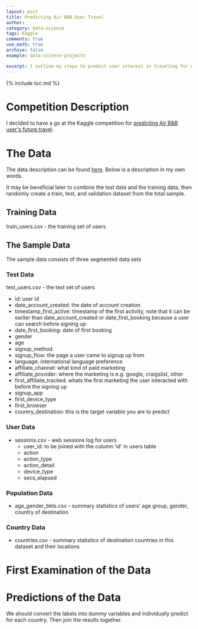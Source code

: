 ```yaml
---
layout: post
title: Predicting Air B&B User Travel
author:
category: data-science
tags: Kaggle
comments: true
use_math: true
archive: false
example: data-science-projects

excerpt: I outline my steps to predict user interest in traveling for Air B&B. I adopt a neural network classifier routine in Python to predict which country a user will travel to next.
---
```



{% include toc.md %}

# Competition Description

I decided to have a go at the Kaggle competition for [predicting Air B&B user's
future travel](https://www.kaggle.com/c/airbnb-recruiting-new-user-bookings).

# The Data

The data description can be found
[here](https://www.kaggle.com/c/airbnb-recruiting-new-user-bookings/data). Below
is a description in my own words.

It may be beneficial later to combine the test data and the training data, then
randomly create a train, test, and validation dataset from the total sample.

## Training Data

  train_users.csv - the training set of users

## The Sample Data

The sample data consists of three segmented data sets

### Test Data

test_users.csv - the test set of users

+ id: user id
+ date_account_created: the date of account creation
+ timestamp_first_active: timestamp of the first activity, note that it can be earlier than date_account_created or date_first_booking because a user can search before signing up
+ date_first_booking: date of first booking
+ gender
+ age
+ signup_method
+ signup_flow: the page a user came to signup up from
+ language: international language preference
+ affiliate_channel: what kind of paid marketing
+ affiliate_provider: where the marketing is e.g. google, craigslist, other
+ first_affiliate_tracked: whats the first marketing the user interacted with before the signing up
+ signup_app
+ first_device_type
+ first_browser
+ country_destination: this is the target variable you are to predict

### User Data

+ sessions.csv - web sessions log for users
  + user_id: to be joined with the column 'id' in users table
  + action
  + action_type
  + action_detail
  + device_type
  + secs_elapsed

### Population Data

+ age_gender_bkts.csv - summary statistics of users' age group, gender, country 
                        of destination

### Country Data

+ countries.csv - summary statistics of destination countries in this dataset
                  and their locations


# First Examination of the Data

# Predictions of the Data

We should convert the labels into dummy variables and individually predict for
each country. Then join the results together.




